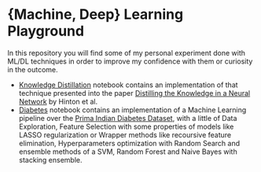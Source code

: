# {Machine, Deep} Learning Playground
In this repository you will find some of my personal experiment done with ML/DL techniques in order to improve my confidence with them or curiosity in the outcome.

* [Knowledge Distillation](https://github.com/giovannidispoto/machine-and-deep-learning-playground/blob/main/knowledge_distillation.ipynb) notebook contains an implementation of that technique presented into the paper [Distilling the Knowledge in a Neural Network](https://arxiv.org/abs/1503.02531) by Hinton et al.
* [Diabetes](https://github.com/giovannidispoto/machine-and-deep-learning-playground/blob/main/Diabetes.ipynb) notebook contains an implementation of a Machine Learning pipeline over the [Prima Indian Diabetes Dataset](https://www.kaggle.com/uciml/pima-indians-diabetes-database), with a little of Data Exploration, Feature Selection with some properties of models like LASSO regularization or Wrapper methods like recoursive feature elimination, Hyperparameters optimization with Random Search and ensemble methods of a SVM, Random Forest and Naive Bayes with stacking ensemble. 
